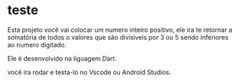 # teste

Esta projeto você vai colocar um numero inteiro positivo,
ele ira te retornar a somatória de todos o valores que
são divisiveis por 3 ou 5 sendo inferiores ao numero digitado.

Ele é desenvolvido na liguagem Dart.

você ira rodar e testa-lo no Vscode ou Android Studios.  
